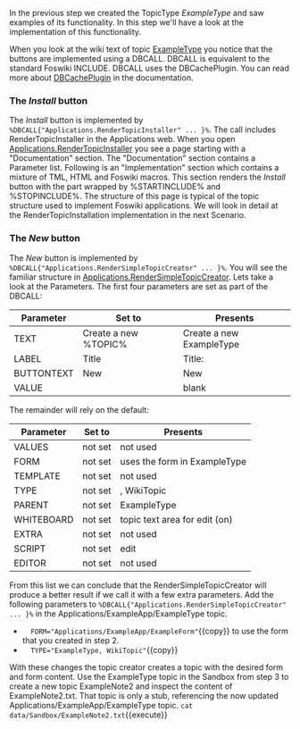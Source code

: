 In the previous step we created the TopicType _ExampleType_ and saw examples of its functionality.
In this step we'll have a look at the implementation of this functionality.

When you look at the wiki text of topic
[ExampleType](https://[[HOST_SUBDOMAIN]]-80-[[KATACODA_HOST]].environments.katacoda.com/Applications/ExampleApp/ExampleType?raw=on)
you notice that the buttons are implemented using a DBCALL. DBCALL is equivalent to the standard Foswiki INCLUDE.
DBCALL uses the DBCachePlugin. You can read more about
[DBCachePlugin](https://[[HOST_SUBDOMAIN]]-80-[[KATACODA_HOST]].environments.katacoda.com/System/DBCachePlugin) in the documentation.

### The _Install_ button
The _Install_ button is implemented by `%DBCALL{"Applications.RenderTopicInstaller" ... }%`.
The call includes RenderTopicInstaller in the Applications web. When you open
[Applications.RenderTopicInstaller](https://[[HOST_SUBDOMAIN]]-80-[[KATACODA_HOST]].environments.katacoda.com/Applications/RenderTopicInstaller)
you see a page starting with a "Documentation" section. The "Documentation" section contains a Parameter list.
Following is an "Implementation" section which contains a mixture of TML, HTML and Foswiki macros.
This section renders the _Install_ button with the part wrapped by %STARTINCLUDE% and %STOPINCLUDE%.
The structure of this page is typical of the topic structure used to implement Foswiki applications.
We will look in detail at the RenderTopicInstallation implementation in the next Scenario.

### The _New_ button
The _New_ button is implemented by `%DBCALL{"Applications.RenderSimpleTopicCreator" ... }%`. You will see the familiar structure in
[Applications.RenderSimpleTopicCreator](https://[[HOST_SUBDOMAIN]]-80-[[KATACODA_HOST]].environments.katacoda.com/Applications/RenderSimpleTopicCreator).
Lets take a look at the Parameters. The first four parameters are set as part of the DBCALL:

| Parameter | Set to | Presents |
|-----------|--------|----------|
| TEXT | Create a new %TOPIC% | Create a new ExampleType |
| LABEL | Title | Title: |
| BUTTONTEXT | New | New |
| VALUE |  | blank |

The remainder will rely on the default:

| Parameter | Set to | Presents |
|-----------|--------|----------|
|VALUES | not set  | not used |
| FORM | not set |uses the form in ExampleType |
| TEMPLATE | not set | not used |
| TYPE | not set | , WikiTopic |
| PARENT | not set | ExampleType |
| WHITEBOARD | not set | topic text area for edit (on) |
| EXTRA | not set | not used |
| SCRIPT | not set | edit |
| EDITOR | not set | not used |

From this list we can conclude that the RenderSimpleTopicCreator will produce a better result if we call it with a few extra parameters.
Add the following parameters to `%DBCALL{"Applications.RenderSimpleTopicCreator" ... }%` in the Applications/ExampleApp/ExampleType topic.
*   `  FORM="Applications/ExampleApp/ExampleForm"`{{copy}} to use the form that you created in step 2.
*   `  TYPE="ExampleType, WikiTopic"`{{copy}}

With these changes the topic creator creates a topic with the desired form and form content.
Use the ExampleType topic in the Sandbox from step 3 to create a new topic ExampleNote2 and inspect the content of ExampleNote2.txt.
That topic is only a stub, referencing the now updated Applications/ExampleApp/ExampleType topic.
`cat data/Sandbox/ExampleNote2.txt`{{execute}}

